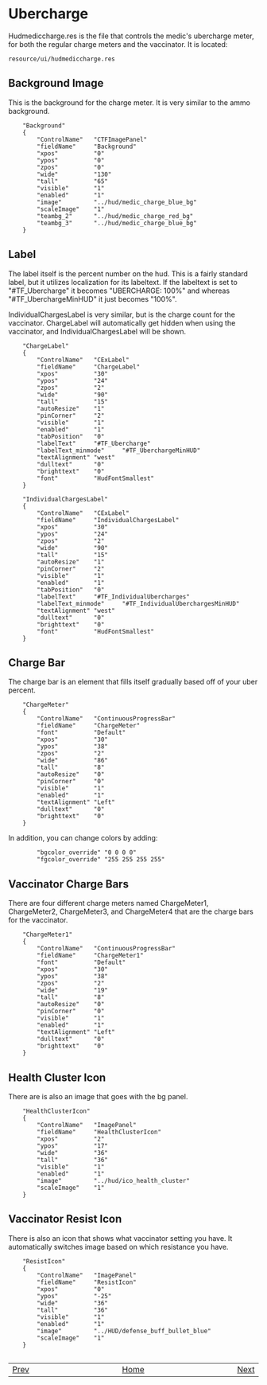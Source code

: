 # Ubercharge

Hudmediccharge.res is the file that controls the medic's ubercharge meter, for both the regular charge meters and the vaccinator. It is located:
```
resource/ui/hudmediccharge.res
```

## Background Image

This is the background for the charge meter. It is very similar to the ammo background.

```
	"Background"
	{
		"ControlName"	"CTFImagePanel"
		"fieldName"		"Background"
		"xpos"			"0"
		"ypos"			"0"
		"zpos"			"0"
		"wide"			"130"
		"tall"			"65"
		"visible"		"1"
		"enabled"		"1"
		"image"			"../hud/medic_charge_blue_bg"
		"scaleImage"	"1"	
		"teambg_2"		"../hud/medic_charge_red_bg"
		"teambg_3"		"../hud/medic_charge_blue_bg"				
	}
```

## Label

The label itself is the percent number on the hud. This is a fairly standard label, but it utilizes localization for its labeltext. If the labeltext is set to "#TF_Ubercharge" it becomes "UBERCHARGE: 100%" and whereas "#TF_UberchargeMinHUD" it just becomes "100%".

IndividualChargesLabel is very similar, but is the charge count for the vaccinator. ChargeLabel will automatically get hidden when using the vaccinator, and IndividualChargesLabel will be shown.

```
	"ChargeLabel"
	{
		"ControlName"	"CExLabel"
		"fieldName"		"ChargeLabel"
		"xpos"			"30"
		"ypos"			"24"
		"zpos"			"2"
		"wide"			"90"
		"tall"			"15"
		"autoResize"	"1"
		"pinCorner"		"2"
		"visible"		"1"
		"enabled"		"1"
		"tabPosition"	"0"
		"labelText"		"#TF_Ubercharge"
		"labelText_minmode"		"#TF_UberchargeMinHUD"
		"textAlignment"	"west"
		"dulltext"		"0"
		"brighttext"	"0"
		"font"			"HudFontSmallest"
	}
	
	"IndividualChargesLabel"
	{
		"ControlName"	"CExLabel"
		"fieldName"		"IndividualChargesLabel"
		"xpos"			"30"
		"ypos"			"24"
		"zpos"			"2"
		"wide"			"90"
		"tall"			"15"
		"autoResize"	"1"
		"pinCorner"		"2"
		"visible"		"1"
		"enabled"		"1"
		"tabPosition"	"0"
		"labelText"		"#TF_IndividualUbercharges"
		"labelText_minmode"		"#TF_IndividualUberchargesMinHUD"
		"textAlignment"	"west"
		"dulltext"		"0"
		"brighttext"	"0"
		"font"			"HudFontSmallest"
	}
```

## Charge Bar

The charge bar is an element that fills itself gradually based off of your uber percent.

```
	"ChargeMeter"
	{	
		"ControlName"	"ContinuousProgressBar"
		"fieldName"		"ChargeMeter"
		"font"			"Default"
		"xpos"			"30"
		"ypos"			"38"
		"zpos"			"2"
		"wide"			"86"
		"tall"			"8"				
		"autoResize"	"0"
		"pinCorner"		"0"
		"visible"		"1"
		"enabled"		"1"
		"textAlignment"	"Left"
		"dulltext"		"0"
		"brighttext"	"0"
	}	
```

In addition, you can change colors by adding:
```
		"bgcolor_override" "0 0 0 0"
		"fgcolor_override" "255 255 255 255"
```

## Vaccinator Charge Bars

There are four different charge meters named ChargeMeter1, ChargeMeter2, ChargeMeter3, and ChargeMeter4 that are the charge bars for the vaccinator.

```
	"ChargeMeter1"
	{	
		"ControlName"	"ContinuousProgressBar"
		"fieldName"		"ChargeMeter1"
		"font"			"Default"
		"xpos"			"30"
		"ypos"			"38"
		"zpos"			"2"
		"wide"			"19"
		"tall"			"8"				
		"autoResize"	"0"
		"pinCorner"		"0"
		"visible"		"1"
		"enabled"		"1"
		"textAlignment"	"Left"
		"dulltext"		"0"
		"brighttext"	"0"
	}
```

## Health Cluster Icon

There are is also an image that goes with the bg panel.

```
	"HealthClusterIcon"
	{
		"ControlName"	"ImagePanel"
		"fieldName"		"HealthClusterIcon"
		"xpos"			"2"
		"ypos"			"17"
		"wide"			"36"
		"tall"			"36"
		"visible"		"1"
		"enabled"		"1"
		"image"			"../hud/ico_health_cluster"
		"scaleImage"	"1"	
	}
```

## Vaccinator Resist Icon

There is also an icon that shows what vaccinator setting you have. It automatically switches image based on which resistance you have.

```	
	"ResistIcon"
	{
		"ControlName"	"ImagePanel"
		"fieldName"		"ResistIcon"
		"xpos"			"0"
		"ypos"			"-25"
		"wide"			"36"
		"tall"			"36"
		"visible"		"1"
		"enabled"		"1"
		"image"			"../HUD/defense_buff_bullet_blue"
		"scaleImage"	"1"	
	}
```

##
<table>
<tbody>
<tr>
<td><a href="/0-TUTORIAL/8-Health.md">Prev</a></td>
<td  width="50%"></td>
<td><a href="/README.md#readme">Home</a></td>
<td  width="50%"></td>
<td><a href="/0-TUTORIAL/10-Damage-Numbers.md">Next</a></td>
</tr>
</tbody>
</table>